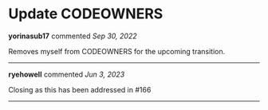 # Update CODEOWNERS

**yorinasub17** commented *Sep 30, 2022*

Removes myself from CODEOWNERS for the upcoming transition.
<br />
***


**ryehowell** commented *Jun 3, 2023*

Closing as this has been addressed in #166 
***

